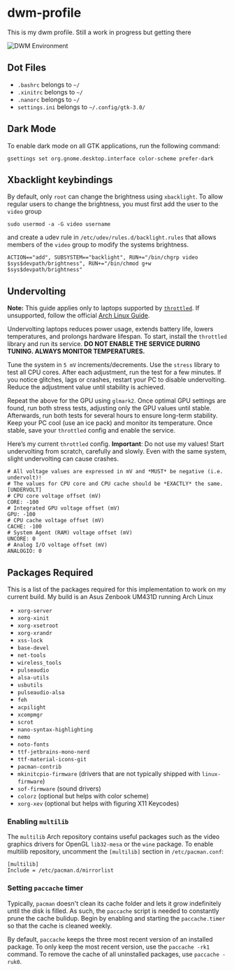 # dwm-profile

This is my dwm profile. Still a work in progress but getting there

![DWM Environment](https://github.com/TaqieldinHamoda/dwm-profile/blob/main/Preview.png "A Preview of my DWM Environment")

## Dot Files
- `.bashrc` belongs to `~/`
- `.xinitrc` belongs to `~/`
- `.nanorc` belongs to `~/`
- `settings.ini` belongs to `~/.config/gtk-3.0/`

## Dark Mode
To enable dark mode on all GTK applications, run the following command:

```
gsettings set org.gnome.desktop.interface color-scheme prefer-dark
```

## Xbacklight keybindings
By default, only `root` can change the brightness using `xbacklight`. To allow regular users to change the brightness, you must first add the user to the `video` group

```
sudo usermod -a -G video username
```

and create a udev rule in `/etc/udev/rules.d/backlight.rules` that allows members of the `video` group to modify the systems brightness.

```
ACTION=="add", SUBSYSTEM=="backlight", RUN+="/bin/chgrp video $sys$devpath/brightness", RUN+="/bin/chmod g+w $sys$devpath/brightness"
```

## Undervolting
**Note:** This guide applies only to laptops supported by [`throttled`](https://github.com/erpalma/throttled). If unsupported, follow the official [Arch Linux Guide](https://wiki.archlinux.org/title/Undervolting_CPU).

Undervolting laptops reduces power usage, extends battery life, lowers temperatures, and prolongs hardware lifespan. To start, install the `throttled` library and run its service. **DO NOT ENABLE THE SERVICE DURING TUNING. ALWAYS MONITOR TEMPERATURES.**

Tune the system in `5 mV` increments/decrements. Use the `stress` library to test all CPU cores. After each adjustment, run the test for a few minutes. If you notice glitches, lags or crashes, restart your PC to disable undervolting. Reduce the adjustment value until stability is achieved.

Repeat the above for the GPU using `glmark2`. Once optimal GPU settings are found, run both stress tests, adjusting only the GPU values until stable. Afterwards, run both tests for several hours to ensure long-term stability. Keep your PC cool (use an ice pack) and monitor its temperature. Once stable, save your `throttled` config and enable the service.

Here’s my current `throttled` config. **Important**: Do not use my values! Start undervolting from scratch, carefully and slowly. Even with the same system, slight undervolting can cause crashes.

```
# All voltage values are expressed in mV and *MUST* be negative (i.e. undervolt)!
# The values for CPU core and CPU cache should be *EXACTLY* the same.
[UNDERVOLT]
# CPU core voltage offset (mV)
CORE: -100
# Integrated GPU voltage offset (mV)
GPU: -100
# CPU cache voltage offset (mV)
CACHE: -100
# System Agent (RAM) voltage offset (mV)
UNCORE: 0
# Analog I/O voltage offset (mV)
ANALOGIO: 0
```

## Packages Required

This is a list of the packages required for this implementation to work on my current build.
My build is an Asus Zenbook UM431D running Arch Linux

- `xorg-server`
- `xorg-xinit`
- `xorg-xsetroot`
- `xorg-xrandr`
- `xss-lock`
- `base-devel`
- `net-tools`
- `wireless_tools`
- `pulseaudio`
- `alsa-utils`
- `usbutils`
- `pulseaudio-alsa`
- `feh`
- `acpilight`
- `xcompmgr`
- `scrot`
- `nano-syntax-highlighting`
- `nemo`
- `noto-fonts`
- `ttf-jetbrains-mono-nerd`
- `ttf-material-icons-git`
- `pacman-contrib`
- `mkinitcpio-firmware` (drivers that are not typically shipped with `linux-firmware`)
- `sof-firmware` (sound drivers)
- `colorz` (optional but helps with color scheme)
- `xorg-xev` (optional but helps with figuring X11 Keycodes)

### Enabling `multilib`
The `multilib` Arch repository contains useful packages such as the video graphics drivers for OpenGL `lib32-mesa` or the `wine` package. To enable multilib repository, uncomment the `[multilib]` section in `/etc/pacman.conf`: 

```
[multilib]
Include = /etc/pacman.d/mirrorlist
```

### Setting `paccache` timer
Typically, `pacman` doesn't clean its cache folder and lets it grow indefinitely until the disk is filled. As such, the `paccache` script is needed to constantly prune the cache bulidup. Begin by enabling and starting the `paccache.timer` so that the cache is cleaned weekly.

By default, `paccache` keeps the three most recent version of an installed package. To only keep the most recent version, use the `paccache -rk1` command. To remove the cache of all uninstalled packages, use `paccache -ruk0`.
